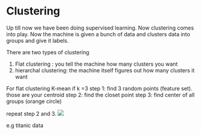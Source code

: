 # Clustering

Up till now we have been doing supervised learning. Now clustering comes into play. Now the machine is given a bunch of data and clusters data into groups and give it labels.

There are two types of clustering
1. Flat clustering : you tell the machine how many clusters you want
2. hierarchal clustering: the machine itself figures out how many clusters it want

For flat clustering
  K-mean if k =3
  step 1: find 3 random points (feature set). those are your centroid
  step 2: find the closet point
  step 3: find center of all groups (orange circle)

  repeat step 2 and 3.
![](image2.JPG)

e.g titanic data
